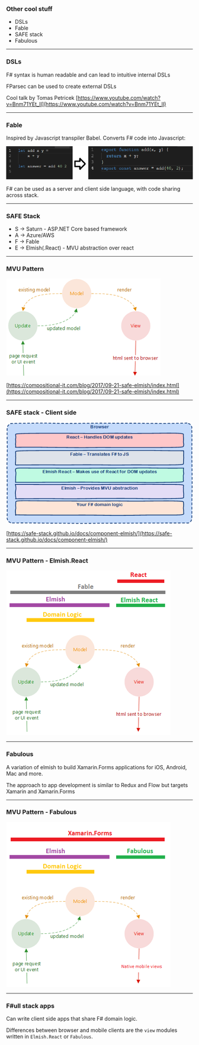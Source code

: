 ### Other cool stuff #

- DSLs
- Fable
- SAFE stack
- Fabulous

---

### DSLs

F# syntax is human readable and can lead to intuitive internal DSLs

FParsec can be used to create external DSLs

Cool talk by Tomas Petricek
[https://www.youtube.com/watch?v=Bnm71YEt_lI](https://www.youtube.com/watch?v=Bnm71YEt_lI)

---

### Fable

Inspired by Javascript transpiler Babel. Converts F# code into Javascript:

![FableFs](assets/img/fable.png)

F# can be used as a server and client side language, with code sharing across stack.

---

### SAFE Stack

- S -> Saturn - ASP.NET Core based framework
- A -> Azure/AWS
- F -> Fable
- E -> Elmish(.React) - MVU abstraction over react

---


### MVU Pattern

![MVU](assets/img/mvu.png)

[https://compositional-it.com/blog/2017/09-21-safe-elmish/index.html](https://compositional-it.com/blog/2017/09-21-safe-elmish/index.html)

---

### SAFE stack - Client side 

![FableJs](assets/img/SAFE.png)

[https://safe-stack.github.io/docs/component-elmish/](https://safe-stack.github.io/docs/component-elmish/)

---

### MVU Pattern - Elmish.React

![MVU](assets/img/mvuElmish.png)

---

### Fabulous

A variation of elmish to build Xamarin.Forms applications for iOS, Android, Mac and more. 

The approach to app development is similar to Redux and Flow but targets Xamarin and Xamarin.Forms

---

### MVU Pattern - Fabulous

![MVU](assets/img/mvuFabulous.png)

--- 

### F#ull stack apps

Can write client side apps that share F# domain logic.

Differences between browser and mobile clients are the `view` modules written in `Elmish.React` or `Fabulous`.
